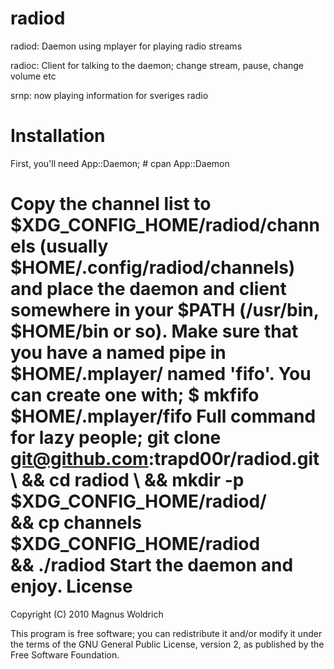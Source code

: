 radiod
===========
radiod: Daemon using mplayer for playing radio streams

radioc: Client for talking to the daemon; change stream, pause, 
change volume etc

  srnp: now playing information for sveriges radio

Installation
============
First, you'll need App::Daemon;
    # cpan App::Daemon

Copy the channel list to $XDG_CONFIG_HOME/radiod/channels 
(usually $HOME/.config/radiod/channels) and place the daemon and client
somewhere in your $PATH (/usr/bin, $HOME/bin or so). 
Make sure that you have a named pipe in $HOME/.mplayer/ named 'fifo'.
You can create one with;
    $ mkfifo $HOME/.mplayer/fifo
Full command for lazy people;
    git clone git@github.com:trapd00r/radiod.git \ 
    && cd radiod \ 
    && mkdir -p $XDG_CONFIG_HOME/radiod/ \
    && cp channels $XDG_CONFIG_HOME/radiod \
    && ./radiod
Start the daemon and enjoy.
License
=======
Copyright (C) 2010 Magnus Woldrich

This program is free software; you can redistribute it and/or modify it under
the terms of the GNU General Public License, version 2, as published by the
Free Software Foundation.
